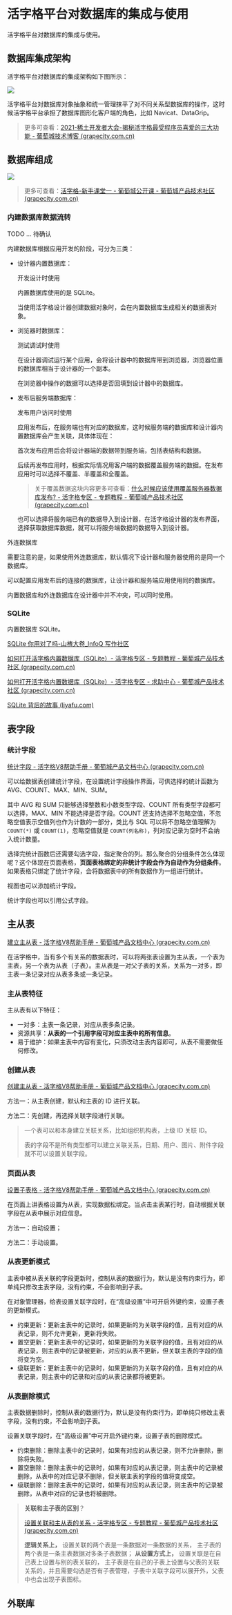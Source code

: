 # 活字格平台对数据库的集成与使用

活字格平台对数据库的集成与使用。

## 数据库集成架构

活字格平台对数据库的集成架构如下图所示：

![](../images/1.1-1-活字格平台集成数据库.png)

活字格平台对数据库对象抽象和统一管理抹平了对不同关系型数据库的操作，这时候活字格平台承担了数据库图形化客户端的角色，比如 Navicat、DataGrip。

> 更多可查看：[2021-稀土开发者大会-揭秘活字格最受程序员喜爱的三大功能 - 葡萄城技术博客 (grapecity.com.cn)](https://www.grapecity.com.cn/blogs/huozige-the-three-most-popular-features-for-programmers)

## 数据库组成



![](../images/1.1-2-活字格平台数据库组成.png)

> 更多可查看：[活字格-新手课堂一 - 葡萄城公开课 - 葡萄城产品技术社区 (grapecity.com.cn)](https://gcdn.grapecity.com.cn/forum.php?mod=viewthread&tid=59226)

### 内建数据库数据流转

TODO ... 待确认

内建数据库根据应用开发的阶段，可分为三类：

- 设计器内置数据库：

  开发设计时使用

  内置数据库使用的是 SQLite。

  当使用活字格设计器创建数据对象时，会在内置数据库生成相关的数据表对象。

- 浏览器时数据库：

  测试调试时使用

  在设计器调试运行某个应用，会将设计器中的数据库带到浏览器，浏览器位置的数据库相当于设计器的一个副本。

  在浏览器中操作的数据可以选择是否回填到设计器中的数据库。

- 发布后服务端数据库：

  发布用户访问时使用

  应用发布后，在服务端也有对应的数据库，这时候服务端的数据库和设计器内置数据库会产生关联，具体体现在：

  首次发布应用后会将设计器端的数据带到服务端，包括表结构和数据。

  后续再发布应用时，根据实际情况用客户端的数据覆盖服务端的数据。在发布应用时可以选择不覆盖、半覆盖和全覆盖。

  > 关于覆盖数据这块内容更多可查看：[什么时候应该使用覆盖服务器数据库发布? - 活字格专区 - 专题教程 - 葡萄城产品技术社区 (grapecity.com.cn)](https://gcdn.grapecity.com.cn/showtopic-96312-1-9.html)

  也可以选择将服务端已有的数据导入到设计器，在活字格设计器的发布界面，选择获取数据库数据，就可以将服务端数据的数据导入到设计器。



外连数据库

需要注意的是，如果使用外连数据库，默认情况下设计器和服务器使用的是同一个数据库。

可以配置应用发布后的连接的数据库，让设计器和服务端应用使用同的数据库。

内置数据库和外连数据库在设计器中并不冲突，可以同时使用。



### SQLite

内置数据库 SQLite。

[SQLite 你用对了吗-山楂大卷_InfoQ 写作社区](https://xie.infoq.cn/article/4afaafb0c5f43c0f11d693011)

[如何打开活字格内置数据库（SQLite）- 活字格专区 - 专题教程 - 葡萄城产品技术社区 (grapecity.com.cn)](https://gcdn.grapecity.com.cn/forum.php?mod=viewthread&tid=53061&extra=page%3D3)

[如何打开活字格内置数据库（SQLite）- 活字格专区 - 求助中心 - 葡萄城产品技术社区 (grapecity.com.cn)](https://gcdn.grapecity.com.cn/showtopic-53046-1-1.html)

[SQLite 背后的故事 (liyafu.com)](https://liyafu.com/2022-07-31-sqlite-untold-story/)





## 表字段



### 统计字段

[统计字段 - 活字格V8帮助手册 - 葡萄城产品文档中心 (grapecity.com.cn)](https://help.grapecity.com.cn/pages/viewpage.action?pageId=72352291)



可以给数据表创建统计字段，在设置统计字段操作界面，可供选择的统计函数为 AVG、COUNT、MAX、MIN、SUM。

其中 AVG 和 SUM 只能够选择整数和小数类型字段、COUNT 所有类型字段都可以选择，MAX、MIN 不能选择是否字段。COUNT 还支持选择不忽略空值，不忽略空值表示空值列也作为计数的一部分，类比与 SQL 可以将不忽略空值理解为 `COUNT(*)` 或 `COUNT(1)`，忽略空值就是 `COUNT(列名称)`，列对应记录为空时不会纳入统计数量。



选择完统计函数后还需要勾选字段，指定聚合的列。那么聚合的分组条件怎么体现呢？这个体现在页面表格，**页面表格绑定的非统计字段会作为自动作为分组条件**。如果表格只绑定了统计字段，会将数据表中的所有数据作为一组进行统计。



视图也可以添加统计字段。

统计字段也可以引用公式字段。

## 主从表

[建立主从表 - 活字格V8帮助手册 - 葡萄城产品文档中心 (grapecity.com.cn)](https://help.grapecity.com.cn/pages/viewpage.action?pageId=72354978)

在活字格中，当有多个有关系的数据表时，可以将两张表设置为主从表，一个表为主表，另一个表为从表（子表）。主从表是一对父子表的关系，关系为一对多，即主表一条记录对应从表多条或一条记录。

### 主从表特征

主从表有以下特征：

- 一对多：主表一条记录，对应从表多条记录。
- 资源共享：**从表的一个引用字段可对应主表中的所有信息**。
- 易于维护：如果主表中内容有变化，只须改动主表内容即可，从表不需要做任何修改。

### 创建从表

[创建主从表 - 活字格V8帮助手册 - 葡萄城产品文档中心 (grapecity.com.cn)](https://help.grapecity.com.cn/pages/viewpage.action?pageId=72354987)

方法一：从主表创建，默认和主表的 ID 进行关联。

方法二：先创建，再选择关联字段进行关联。



> 一个表可以和本身建立关联关系，比如组织机构表，上级 ID 关联 ID。
>
> 表的字段不是所有类型都可以建立关联关系，日期、用户、图片、附件字段就不可以设置关联字段。

### 页面从表

[设置子表格 - 活字格V8帮助手册 - 葡萄城产品文档中心 (grapecity.com.cn)](https://help.grapecity.com.cn/pages/viewpage.action?pageId=72355036)

在页面上讲表格设置为从表，实现数据松绑定。当点击主表某行时，自动根据关联字段在从表中展示对应信息。

方法一：自动设置；

方法二：手动设置。

### 从表更新模式

主表中被从表关联的字段更新时，控制从表的数据行为，默认是没有约束行为，即单纯只修改主表字段，没有约束，不会影响到子表。

在对象管理器，给表设置关联字段时，在“高级设置”中可开启外键约束，设置子表的更新模式。

- 约束更新：更新主表中的记录时，如果更新的为关联字段的值，且有对应的从表记录，则不允许更新，更新将失败。
- 置空更新：更新主表中的记录时，如果更新的为关联字段的值，且有对应的从表记录，则主表中的记录被更新，对应的从表不更新，但关联主表的字段的值将变为空。
- 级联更新：更新主表中的记录时，如果更新的为关联字段的值，且有对应的从表记录，则主表中的记录和对应的从表记录都将被更新。

### 从表删除模式

主表数据删除时，控制从表的数据行为，默认是没有约束行为，即单纯只修改主表字段，没有约束，不会影响到子表。

设置关联字段时，在“高级设置”中可开启外键约束，设置子表的删除模式。

- 约束删除：删除主表中的记录时，如果有对应的从表记录，则不允许删除，删除将失败。
- 置空删除：删除主表中的记录时，如果有对应的从表记录，则主表中的记录被删除，从表中的对应记录不删除，但关联主表的字段的值将变成空。
- 级联删除：删除主表中的记录时，如果有对应的从表记录，则主表中的记录被删除，从表中对应的记录也将被删除。



> **关联和主子表的区别**？
>
> [设置关联和主从表的关系 - 活字格专区 - 专题教程 - 葡萄城产品技术社区 (grapecity.com.cn)](https://gcdn.grapecity.com.cn/forum.php?mod=viewthread&tid=43260&fromuid=52377)
>
> **逻辑关系上，**
> 设置关联的两个表是一条数据对一条数据的关系，
> 主子表的两个表是一条主表数据对多条子表数据；
> **从设置方式上，**
> 设置关联是在自己表上设置与别的表关联的，
> 主子表是在自己的子表上设置与父表的关联关系的，并且需要勾选是否有子表管理，子表中关联字段可以展开外，父表中也会出现子表图标。



## 外联库

